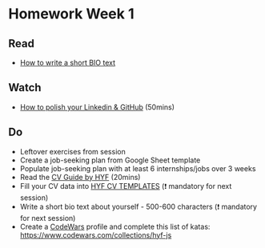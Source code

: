 # Homework Week 1

## Read

- [How to write a short BIO text](https://business.tutsplus.com/tutorials/how-to-write-a-short-bio--cms-30643)

## Watch

- [How to polish your Linkedin & GitHub](https://www.youtube.com/watch?v=c_bPIFiWUpI) (50mins)

## Do
- Leftover exercises from session
- Create a job-seeking plan from Google Sheet template
- Populate job-seeking plan with at least 6 internships/jobs over 3 weeks
- Read the [CV Guide by HYF](https://github.com/HackYourFuture-CPH/yourpersonalbrand/blob/main/yourcurriculum.md) (20mins)
- Fill your CV data into [HYF CV TEMPLATES](https://docs.google.com/presentation/d/1N1qxLclHbbDLCCQAXprUXyz_AryNm45Hqce4kZemr9w/copy) (❗️ mandatory for next session)
- Write a short bio text about yourself - 500-600 characters (❗️ mandatory for next session)
- Create a [CodeWars](https://www.codewars.com/) profile and complete this list of katas: https://www.codewars.com/collections/hyf-js
